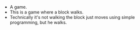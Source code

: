 - A game. 
- This is a game where a block walks. 
- Technically it's not walking the block just moves using simple programming, but he walks.
